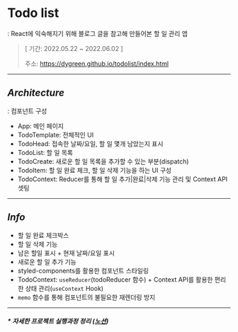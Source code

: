 # Todo list
: React에 익숙해지기 위해 블로그 글을 참고해 만들어본 할 일 관리 앱

> [ 기간: 2022.05.22 ~ 2022.06.02 ]
> 
> 주소: https://dygreen.github.io/todolist/index.html
***

## ***Architecture***
: 컴포넌트 구성
* App: 메인 페이지
* TodoTemplate: 전체적인 UI
* TodoHead: 접속한 날짜/요일, 할 일 몇개 남았는지 표시
* TodoList: 할 일 목록
* TodoCreate: 새로운 할 일 목록을 추가할 수 있는 부분(dispatch)
* TodoItem: 할 일 완료 체크, 할 일 삭제 기능을 하는 UI 구성
* TodoContext: Reducer를 통해 할 일 추가|완료|삭제 기능 관리 및 Context API 셋팅

***

## ***Info***
* 할 일 완료 체크박스
* 할 일 삭제 기능
* 남은 할일 표시 + 현재 날짜/요일 표시
* 새로운 할 일 추가 기능
* styled-components를 활용한 컴포넌트 스타일링
* TodoContext: `useReducer`(todoReducer 함수) + Context API를 활용한 편리한 상태 관리(`useContext` Hook) 
* `memo` 함수를 통해 컴포넌트의 불필요한 재렌더링 방지

***
#### _* 자세한 프로젝트 실행과정 정리 ([노션](https://dygreen.notion.site/To-Do-List-1f018104c5a84b729878100dcc919f51?pvs=4))_ 

